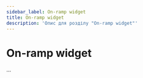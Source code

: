 ```yaml
---
sidebar_label: On-ramp widget
title: On-ramp widget
description: 'Опис для розділу "On-ramp widget"' 
---
```


# On-ramp widget

...
